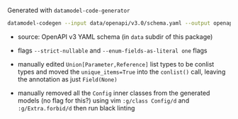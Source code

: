 Generated with `datamodel-code-generator`

```sh
datamodel-codegen --input data/openapi/v3.0/schema.yaml --output openapi/v3.py --strict-nullable --enum-field-as-literal one
```

- source: OpenAPI v3 YAML schema (in `data` subdir of this package)

- flags `--strict-nullable` and `--enum-fields-as-literal one` flags

- manually edited `Union[Parameter,Reference]` list types to be conlist types and moved the
  `unique_items=True` into the `conlist()` call, leaving the annotation as just `Field(None)`

- manually removed all the `Config` inner classes from the generated models (no flag for this?)
  using vim `:g/class Config/d` and `:g/Extra.forbid/d` then run black linting

